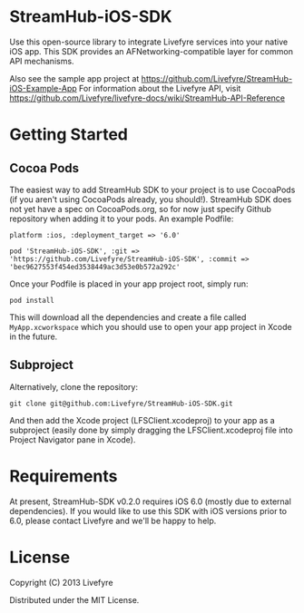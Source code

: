 StreamHub-iOS-SDK
=================

Use this open-source library to integrate Livefyre services into your native iOS app.
This SDK provides an AFNetworking-compatible layer for common API mechanisms.

Also see the sample app project at https://github.com/Livefyre/StreamHub-iOS-Example-App
For information about the Livefyre API, visit https://github.com/Livefyre/livefyre-docs/wiki/StreamHub-API-Reference

# Getting Started

## Cocoa Pods

The easiest way to add StreamHub SDK to your project is to use CocoaPods (if you aren't
using CocoaPods already, you should!). StreamHub SDK does not yet have a spec on CocoaPods.org, 
so for now just specify Github repository when adding it to your pods. An example Podfile:

    platform :ios, :deployment_target => '6.0'

    pod 'StreamHub-iOS-SDK', :git => 'https://github.com/Livefyre/StreamHub-iOS-SDK', :commit => 'bec9627553f454ed3538449ac3d53e0b572a292c'

Once your Podfile is placed in your app project root, simply run:

    pod install

This will download all the dependencies and create a file called `MyApp.xcworkspace` which you should
use to open your app project in Xcode in the future.

## Subproject

Alternatively, clone the repository:

    git clone git@github.com:Livefyre/StreamHub-iOS-SDK.git

And then add the Xcode project (LFSClient.xcodeproj) to your app as a subproject (easily done 
by simply dragging the LFSClient.xcodeproj file into Project Navigator pane in Xcode).

# Requirements

At present, StreamHub-SDK v0.2.0 requires iOS 6.0 (mostly due to external dependencies). If you
would like to use this SDK with iOS versions prior to 6.0, please contact Livefyre and we'll 
be happy to help.

# License

Copyright (C) 2013 Livefyre

Distributed under the MIT License.
